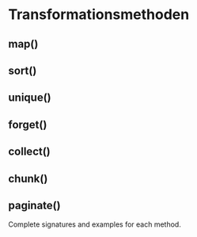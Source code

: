 # Transformationsmethoden

## map()
## sort()
## unique()
## forget()
## collect()
## chunk()
## paginate()

Complete signatures and examples for each method.
